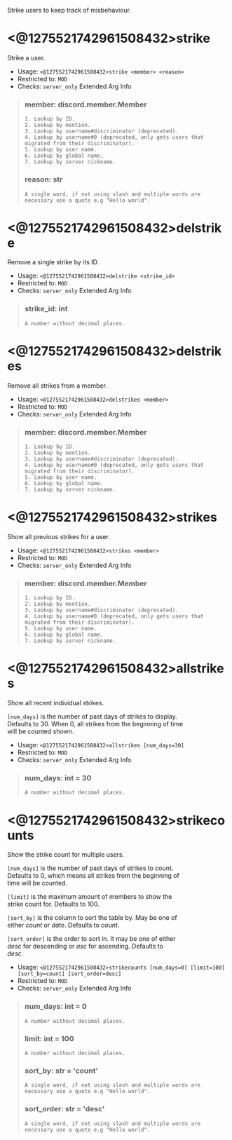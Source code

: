 Strike users to keep track of misbehaviour.

# <@1275521742961508432>strike
Strike a user.<br/>
 - Usage: `<@1275521742961508432>strike <member> <reason>`
 - Restricted to: `MOD`
 - Checks: `server_only`
Extended Arg Info
> ### member: discord.member.Member
> 
> 
>     1. Lookup by ID.
>     2. Lookup by mention.
>     3. Lookup by username#discriminator (deprecated).
>     4. Lookup by username#0 (deprecated, only gets users that migrated from their discriminator).
>     5. Lookup by user name.
>     6. Lookup by global name.
>     7. Lookup by server nickname.
> 
>     
> ### reason: str
> ```
> A single word, if not using slash and multiple words are necessary use a quote e.g "Hello world".
> ```
# <@1275521742961508432>delstrike
Remove a single strike by its ID.<br/>
 - Usage: `<@1275521742961508432>delstrike <strike_id>`
 - Restricted to: `MOD`
 - Checks: `server_only`
Extended Arg Info
> ### strike_id: int
> ```
> A number without decimal places.
> ```
# <@1275521742961508432>delstrikes
Remove all strikes from a member.<br/>
 - Usage: `<@1275521742961508432>delstrikes <member>`
 - Restricted to: `MOD`
 - Checks: `server_only`
Extended Arg Info
> ### member: discord.member.Member
> 
> 
>     1. Lookup by ID.
>     2. Lookup by mention.
>     3. Lookup by username#discriminator (deprecated).
>     4. Lookup by username#0 (deprecated, only gets users that migrated from their discriminator).
>     5. Lookup by user name.
>     6. Lookup by global name.
>     7. Lookup by server nickname.
> 
>     
# <@1275521742961508432>strikes
Show all previous strikes for a user.<br/>
 - Usage: `<@1275521742961508432>strikes <member>`
 - Restricted to: `MOD`
 - Checks: `server_only`
Extended Arg Info
> ### member: discord.member.Member
> 
> 
>     1. Lookup by ID.
>     2. Lookup by mention.
>     3. Lookup by username#discriminator (deprecated).
>     4. Lookup by username#0 (deprecated, only gets users that migrated from their discriminator).
>     5. Lookup by user name.
>     6. Lookup by global name.
>     7. Lookup by server nickname.
> 
>     
# <@1275521742961508432>allstrikes
Show all recent individual strikes.<br/>

`[num_days]` is the number of past days of strikes to display.<br/>
Defaults to 30. When 0, all strikes from the beginning of time<br/>
will be counted shown.<br/>
 - Usage: `<@1275521742961508432>allstrikes [num_days=30]`
 - Restricted to: `MOD`
 - Checks: `server_only`
Extended Arg Info
> ### num_days: int = 30
> ```
> A number without decimal places.
> ```
# <@1275521742961508432>strikecounts
Show the strike count for multiple users.<br/>

`[num_days]` is the number of past days of strikes to count.<br/>
Defaults to 0, which means all strikes from the beginning of<br/>
time will be counted.<br/>

`[limit]` is the maximum amount of members to show the<br/>
strike count for. Defaults to 100.<br/>

`[sort_by]` is the column to sort the table by. May be one of<br/>
either *count* or *date*. Defaults to *count*.<br/>

`[sort_order]` is the order to sort in. It may be one of either<br/>
*desc* for descending or *asc* for ascending. Defaults to<br/>
*desc*.<br/>
 - Usage: `<@1275521742961508432>strikecounts [num_days=0] [limit=100] [sort_by=count] [sort_order=desc]`
 - Restricted to: `MOD`
 - Checks: `server_only`
Extended Arg Info
> ### num_days: int = 0
> ```
> A number without decimal places.
> ```
> ### limit: int = 100
> ```
> A number without decimal places.
> ```
> ### sort_by: str = 'count'
> ```
> A single word, if not using slash and multiple words are necessary use a quote e.g "Hello world".
> ```
> ### sort_order: str = 'desc'
> ```
> A single word, if not using slash and multiple words are necessary use a quote e.g "Hello world".
> ```
